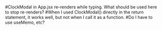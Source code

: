 #ClockModal in App.jsx re-renders while typing. What should be used here to stop re-renders?
#When I used ClockModal() directly in the return statement, it works well, but not when I call it as a function.
#Do I have to use useMemo, etc?